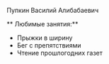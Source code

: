Пупкин Василий Алибабаевич

** Любимые занятия:**  

* Прыжки в ширину
* Бег с препятствиями
* Чтение прошлогодних газет


